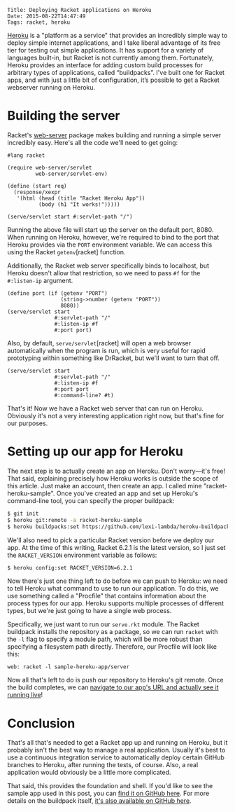     Title: Deploying Racket applications on Heroku
    Date: 2015-08-22T14:47:49
    Tags: racket, heroku

[Heroku][heroku] is a "platform as a service" that provides an incredibly simple way to deploy simple internet applications, and I take liberal advantage of its free tier for testing out simple applications. It has support for a variety of languages built-in, but Racket is not currently among them. Fortunately, Heroku provides an interface for adding custom build processes for arbitrary types of applications, called “buildpacks”. I've built one for Racket apps, and with just a little bit of configuration, it’s possible to get a Racket webserver running on Heroku.

<!-- more -->

# Building the server

Racket's [web-server][racket-web-server] package makes building and running a simple server incredibly easy. Here's all the code we'll need to get going:

```racket
#lang racket

(require web-server/servlet
         web-server/servlet-env)

(define (start req)
  (response/xexpr
   '(html (head (title "Racket Heroku App"))
          (body (h1 "It works!")))))

(serve/servlet start #:servlet-path "/")
```

Running the above file will start up the server on the default port, 8080. When running on Heroku, however, we're required to bind to the port that Heroku provides via the `PORT` environment variable. We can access this using the Racket `getenv`[racket] function.

Additionally, the Racket web server specifically binds to localhost, but Heroku doesn't allow that restriction, so we need to pass `#f` for the `#:listen-ip` argument.

```racket
(define port (if (getenv "PORT")
                 (string->number (getenv "PORT"))
                 8080))
(serve/servlet start
               #:servlet-path "/"
               #:listen-ip #f
               #:port port)
```

Also, by default, `serve/servlet`[racket] will open a web browser automatically when the program is run, which is very useful for rapid prototyping within something like DrRacket, but we'll want to turn that off.

```racket
(serve/servlet start
               #:servlet-path "/"
               #:listen-ip #f
               #:port port
               #:command-line? #t)
```

That's it! Now we have a Racket web server that can run on Heroku. Obviously it's not a very interesting application right now, but that's fine for our purposes.

# Setting up our app for Heroku

The next step is to actually create an app on Heroku. Don't worry—it's free! That said, explaining precisely how Heroku works is outside the scope of this article. Just make an account, then create an app. I called mine "racket-heroku-sample". Once you've created an app and set up Heroku's command-line tool, you can specify the proper buildpack:

```sh
$ git init
$ heroku git:remote -a racket-heroku-sample
$ heroku buildpacks:set https://github.com/lexi-lambda/heroku-buildpack-racket
```

We'll also need to pick a particular Racket version before we deploy our app. At the time of this writing, Racket 6.2.1 is the latest version, so I just set the `RACKET_VERSION` environment variable as follows:

```sh
$ heroku config:set RACKET_VERSION=6.2.1
```

Now there's just one thing left to do before we can push to Heroku: we need to tell Heroku what command to use to run our application. To do this, we use something called a "Procfile" that contains information about the process types for our app. Heroku supports multiple processes of different types, but we're just going to have a single web process.

Specifically, we just want to run our `serve.rkt` module. The Racket buildpack installs the repository as a package, so we can run `racket` with the `-l` flag to specify a module path, which will be more robust than specifying a filesystem path directly. Therefore, our Procfile will look like this:

```procfile
web: racket -l sample-heroku-app/server
```

Now all that's left to do is push our repository to Heroku's git remote. Once the build completes, we can [navigate to our app's URL and actually see it running live][app-url]!

# Conclusion

That's all that's needed to get a Racket app up and running on Heroku, but it probably isn't the best way to manage a real application. Usually it's best to use a continuous integration service to automatically deploy certain GitHub branches to Heroku, after running the tests, of course. Also, a real application would obviously be a little more complicated.

That said, this provides the foundation and shell. If you'd like to see the sample app used in this post, you can [find it on GitHub here][app-repo]. For more details on the buildpack itself, [it's also available on GitHub here][buildpack-repo].


[app-repo]: https://github.com/lexi-lambda/racket-sample-heroku-app
[app-url]: https://racket-heroku-sample.herokuapp.com
[buildpack-repo]: https://github.com/lexi-lambda/heroku-buildpack-racket
[heroku]: https://www.heroku.com
[racket-web-server]: http://docs.racket-lang.org/web-server/index.html

